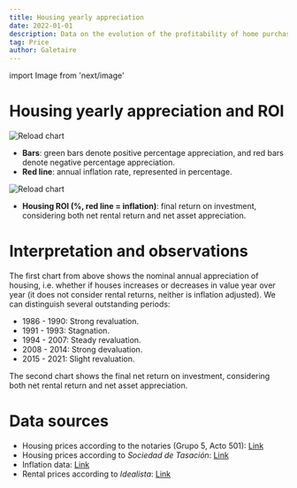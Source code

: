 ```yaml
---
title: Housing yearly appreciation
date: 2022-01-01
description: Data on the evolution of the profitability of home purchases (gross, net and including rental returns), using an annual basis.
tag: Price
author: Galetaire
---
```


import Image from 'next/image'

# Housing yearly appreciation and ROI

![Reload chart](/images/rendibilitat.png)

- **Bars**: green bars denote positive percentage appreciation, and red bars denote negative percentage appreciation.
- **Red line**: annual inflation rate, represented in percentage.

![Reload chart](/images/housingroi.png)

- **Housing ROI (%, red line = inflation)**: final return on investment, considering both net rental return and net asset appreciation.

# Interpretation and observations

The first chart from above shows the nominal annual appreciation of housing, i.e. whether if houses increases or decreases in value year over year (it does not consider rental returns, neither is inflation adjusted). We can distinguish several outstanding periods:

- 1986 - 1990: Strong revaluation.
- 1991 - 1993: Stagnation.
- 1994 - 2007: Steady revaluation.
- 2008 - 2014: Strong devaluation.
- 2015 - 2021: Slight revaluation.

The second chart shows the final net return on investment, considering both net rental return and net asset appreciation.

# Data sources

- Housing prices according to the notaries (Grupo 5, Acto 501): [Link](http://www.notariado.org/liferay/web/cien/estadisticas-al-completo)
- Housing prices according to _Sociedad de Tasación_: [Link](https://www.st-tasacion.es/informe-de-tendencias-digital/)
- Inflation data: [Link](https://www.inflation.eu/en/inflation-rates/spain/historic-inflation/cpi-inflation-spain.aspx)
- Rental prices according to _Idealista_: [Link](https://www.idealista.com/sala-de-prensa/informes-precio-vivienda/alquiler/)
